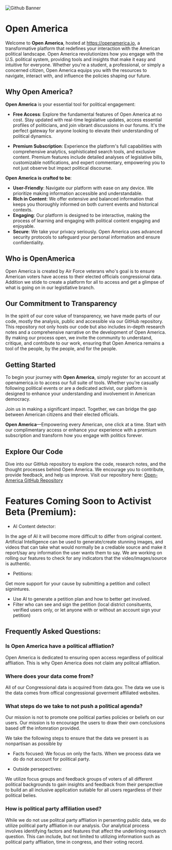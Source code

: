
![Github Banner](https://github.com/Open-America/.github/assets/122905658/79adfda5-b313-4772-bdaa-43e81c91379d)
# Open America

Welcome to **Open America**, hosted at https://openamerica.io, a transformative platform that redefines your interaction with the American political landscape. Open America revolutionizes how you engage with the U.S. political system, providing tools and insights that make it easy and intuitive for everyone. Whether you're a student, a professional, or simply a concerned citizen, Open America equips you with the resources to navigate, interact with, and influence the policies shaping our future.

## Why Open America?

**Open America** is your essential tool for political engagement:

- **Free Access**: Explore the fundamental features of Open America at no cost. Stay updated with real-time legislative updates, access essential profiles of politicians, and join vibrant discussions in our forums. It's the perfect gateway for anyone looking to elevate their understanding of political dynamics.
  
- **Premium Subscription**: Experience the platform's full capabilities with comprehensive analytics, sophisticated search tools, and exclusive content. Premium features include detailed analyses of legislative bills, customizable notifications, and expert commentary, empowering you to not just observe but impact political discourse.

**Open America is crafted to be**:
- **User-Friendly**: Navigate our platform with ease on any device. We prioritize making information accessible and understandable.
- **Rich in Content**: We offer extensive and balanced information that keeps you thoroughly informed on both current events and historical contexts.
- **Engaging**: Our platform is designed to be interactive, making the process of learning and engaging with political content engaging and enjoyable.
- **Secure**: We take your privacy seriously. Open America uses advanced security protocols to safeguard your personal information and ensure confidentiality.

## Who is OpenAmerica
Open America is created by Air Force veterans who's goal is to ensure American voters have access to their elected officials congressional data. Addition we stide to create a platform for all to access and get a glimpse of what is going on in our legistlative branch. 


## Our Commitment to Transparency

In the spirit of our core value of transparency, we have made parts of our code, mostly the analysis, public and accessible via our GitHub repository. This repository not only hosts our code but also includes in-depth research notes and a comprehensive narrative on the development of Open America. By making our process open, we invite the community to understand, critique, and contribute to our work, ensuring that Open America remains a tool of the people, by the people, and for the people.

## Getting Started

To begin your journey with **Open America**, simply register for an account at openamerica.io to access our full suite of tools. Whether you're casually following political events or are a dedicated activist, our platform is designed to enhance your understanding and involvement in American democracy.

Join us in making a significant impact. Together, we can bridge the gap between American citizens and their elected officials.

**Open America**—Empowering every American, one click at a time. Start with our complimentary access or enhance your experience with a premium subscription and transform how you engage with politics forever.

## Explore Our Code

Dive into our GitHub repository to explore the code, research notes, and the thought processes behind Open America. We encourage you to contribute, provide feedback, and help us improve. Visit our repository here: [Open-America GitHub Repository](https://github.com/Open-America)

# Features Coming Soon to Activist Beta (Premium):

* AI Content detector:

In the age of AI it will become more difficult to differ from original content. Artificial Intelligence can be used to generate/create stunning images, and videos that can take what would normally be a crediable source and make it report/say any information the user wants them to say. We are working on rolling our features to check for any indicators that the video/images/source is authentic. 

* Petitions:

Get more support for your cause by submitting a petition and collect signintures.

- Use AI to generate a petition plan and how to better get involved. 
- Filter who can see and sign the petition (local district consituents, verified users only, or let anyone with or without an account sign your petition)


## Frequently Asked Questions:

### Is Open America have a political affliation?
Open America is dedicated to ensuring open access regardless of political affliation. This is why Open America does not claim any politcal affliation.

### Where does your data come from?

All of our Congressional data is acquired from data.gov. The data we use is the data comes from offical congressional goverment affiliated websites.  

### What steps do we take to not push a political agenda?

Our mission is not to promote one political parties policies or beliefs on our users. Our mission is to encourage the users to draw their own conclusions based off the infomration provided. 

We take the following steps to ensure that the data we present is as nonpartisan as possible by 

* Facts focused:
We focus on only the facts. When we process data we do do not account for political party.

* Outside persepectives:

We utilize focus groups and feedback groups of voters of all different political backgrounds to gain insights and feedback from their perspective to build an all inclusive application sutiable for all users regardless of their political belies. 

### How is political party affiliation used? 

While we do not use politcal party affliation in persenting public data, we do utilize political party affliation in our analysis. Our analytical process involves identifying factors and features that affect the underlining research question. This can include, but not limited to utilizing information such as political party affliation, time in congress, and their voting record. 
